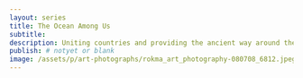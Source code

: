 ```yaml
---
layout: series
title: The Ocean Among Us
subtitle:
description: Uniting countries and providing the ancient way around the world ocean are fierce force and immensity.
publish: # notyet or blank
image: /assets/p/art-photographs/rokma_art_photography-080708_6812.jpeg
---
```

